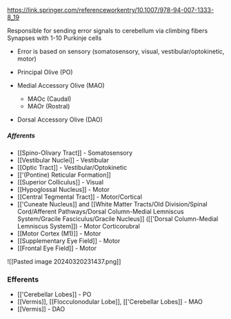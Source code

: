 https://link.springer.com/referenceworkentry/10.1007/978-94-007-1333-8_19

Responsible for sending error signals to cerebellum via climbing fibers
Synapses with 1-10 Purkinje cells
- Error is based on sensory (somatosensory, visual, vestibular/optokinetic, motor)

- Principal Olive (PO)
- Medial Accessory Olive (MAO)
	- MAOc (Caudal)
	- MAOr (Rostral)
- Dorsal Accessory Olive (DAO)

##### Afferents
- [[Spino-Olivary Tract]] - Somatosensory
- [[Vestibular Nuclei]] - Vestibular
- [[Optic Tract]] - Vestibular/Optokinetic
- [['(Pontine) Reticular Formation]]
- [[Superior Colliculus]] - Visual
- [[Hypoglossal Nucleus]] - Motor
- [[Central Tegmental Tract]] - Motor/Cortical
- [['Cuneate Nucleus]] and [[White Matter Tracts/Old Division/Spinal Cord/Afferent Pathways/Dorsal Column-Medial Lemniscus System/Gracile Fasciculus/Gracile Nucleus]] ([['Dorsal Column-Medial Lemniscus System]]) - Motor
Corticorubral
- [[Motor Cortex (M1)]] - Motor
- [[Supplementary Eye Field]] - Motor
- [[Frontal Eye Field]] - Motor


![[Pasted image 20240320231437.png]]

### Efferents
- [['Cerebellar Lobes]] - PO
- [[Vermis]], [[Flocculonodular Lobe]], [['Cerebellar Lobes]] - MAO
- [[Vermis]] - DAO